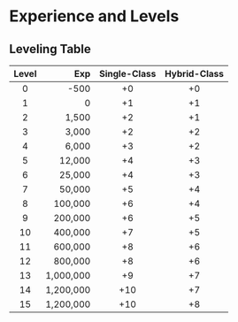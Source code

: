 # Experience and Levels

## 





## Leveling Table
| Level |     Exp   | Single-Class | Hybrid-Class |
|:-----:|----------:|:------------:|:------------:|
|   0   |      -500 |  +0          | +0           |
|   1   |         0 |  +1          | +1           |
|   2   |     1,500 |  +2          | +1           |
|   3   |     3,000 |  +2          | +2           |
|   4   |     6,000 |  +3          | +2           |
|   5   |    12,000 |  +4          | +3           |
|   6   |    25,000 |  +4          | +3           |
|   7   |    50,000 |  +5          | +4           |
|   8   |   100,000 |  +6          | +4           |
|   9   |   200,000 |  +6          | +5           |
|  10   |   400,000 |  +7          | +5           |
|  11   |   600,000 |  +8          | +6           |
|  12   |   800,000 |  +8          | +6           |
|  13   | 1,000,000 |  +9          | +7           |
|  14   | 1,200,000 | +10          | +7           |
|  15   | 1,200,000 | +10          | +8           |

